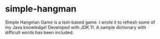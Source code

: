 # simple-hangman
Simple Hangman Game is a text-based game. I wrote it to refresh some of my Java knowledge! Developed with JDK 11. A sample dictionary with difficult words has been included.
